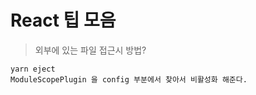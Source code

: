# React 팁 모음

> 외부에 있는 파일 접근시 방법?

```
yarn eject
ModuleScopePlugin 을 config 부분에서 찾아서 비활성화 해준다. 
```





